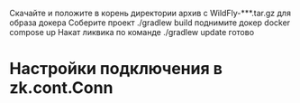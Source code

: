 Скачайте и положите в корень директории архив с  WildFly-***.tar.gz для образа докера
Соберите проект ./gradlew build
поднимите докер docker compose up
Накат ликвика по команде ./gradlew update
готово

# Настройки подключения в zk.cont.Conn